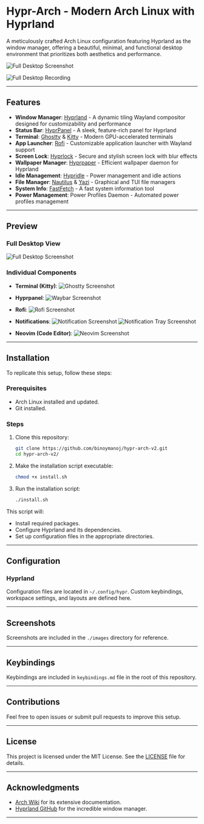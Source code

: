 # Hypr-Arch - Modern Arch Linux with Hyprland

A meticulously crafted Arch Linux configuration featuring Hyprland as the window manager, offering a beautiful, minimal, and functional desktop environment that prioritizes both aesthetics and performance.

![Full Desktop Screenshot](./images/full-screen-preview.png)

![Full Desktop Recording](./images/demo.gif)

---

## Features

- **Window Manager**: [Hyprland](https://github.com/hyprwm/Hyprland) - A dynamic tiling Wayland compositor designed for customizability and performance
- **Status Bar**: [HyprPanel](https://hyprpanel.com/) - A sleek, feature-rich panel for Hyprland
- **Terminal**: [Ghostty](https://ghostty.org/) & [Kitty](https://github.com/kovidgoyal/kitty) - Modern GPU-accelerated terminals
- **App Launcher**: [Rofi](https://github.com/in0ni/rofi-wayland) - Customizable application launcher with Wayland support
- **Screen Lock**: [Hyprlock](https://github.com/hyprwm/hyprlock) - Secure and stylish screen lock with blur effects
- **Wallpaper Manager**: [Hyprpaper](https://github.com/hyprwm/hyprpaper) - Efficient wallpaper daemon for Hyprland
- **Idle Management**: [Hypridle](https://github.com/hyprwm/hypridle) - Power management and idle actions
- **File Manager**: [Nautilus](https://apps.gnome.org/Nautilus/) & [Yazi](https://github.com/sxyazi/yazi) - Graphical and TUI file managers
- **System Info**: [FastFetch](https://github.com/fastfetch-cli/fastfetch) - A fast system information tool
- **Power Management**: Power Profiles Daemon - Automated power profiles management

---

## Preview

### Full Desktop View
![Full Desktop Screenshot](./images/full-screen-preview.png)

### Individual Components

- **Terminal (Kitty)**:
  ![Ghostty Screenshot](./images/terminal.png)

- **Hyprpanel**:
  ![Waybar Screenshot](./images/hyprpanel.png)

- **Rofi**:
  ![Rofi Screenshot](./images/rofi.png)

- **Notifications**:
  ![Notification Screenshot](./images/notification.png)
  ![Notification Tray Screenshot](./images/notification-tray.png)

- **Neovim (Code Editor)**:
  ![Neovim Screenshot](./images/neovim.png)

---

## Installation

To replicate this setup, follow these steps:

### Prerequisites
- Arch Linux installed and updated.
- Git installed.

### Steps

1. Clone this repository:
   ```bash
   git clone https://github.com/binoymanoj/hypr-arch-v2.git
   cd hypr-arch-v2/
   ```

2. Make the installation script executable:
   ```bash
   chmod +x install.sh
   ```

3. Run the installation script:
   ```bash
   ./install.sh
   ```

This script will:
- Install required packages.
- Configure Hyprland and its dependencies.
- Set up configuration files in the appropriate directories.

---

## Configuration

### Hyprland
Configuration files are located in `~/.config/hypr`. Custom keybindings, workspace settings, and layouts are defined here.

---

## Screenshots

Screenshots are included in the `./images` directory for reference.

---

## Keybindings

Keybindings are included in `keybindings.md` file in the root of this repository.

---

## Contributions

Feel free to open issues or submit pull requests to improve this setup.

---

## License

This project is licensed under the MIT License. See the [LICENSE](LICENSE) file for details.

---

## Acknowledgments

- [Arch Wiki](https://wiki.archlinux.org/) for its extensive documentation.
- [Hyprland GitHub](https://github.com/hyprwm/Hyprland) for the incredible window manager.

---

